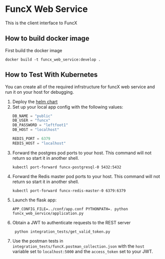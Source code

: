 # FuncX Web Service
This is the client interface to FuncX

## How to build docker image
First build the docker image
```shell script
docker build -t funcx_web_service:develop .
```

## How to Test With Kubernetes
You can create all of the required infrstructure for funcX web service and
run it on your host for debugging.

1. Deploy the [helm chart](https://github.com/funcx-faas/helm-chart)
2. Set up your local app config with the following values:
    ```python
    DB_NAME = "public"
    DB_USER = "funcx"
    DB_PASSWORD = "leftfoot1"
    DB_HOST = "localhost"
    
    REDIS_PORT = 6379
    REDIS_HOST = "localhost"
    ```
3. Forward the postgres pod ports to your host. This command will not return so 
start it in another shell.
    ```shell script
    kubectl port-forward funcx-postgresql-0 5432:5432
    ```
4. Forward the Redis master pod ports to your host. This command will not 
return so  start it in another shell.
    ```shell script
    kubectl port-forward funcx-redis-master-0 6379:6379
    ```
5. Launch the flask app:
    ```shell script
    APP_CONFIG_FILE=../conf/app.conf PYTHONPATH=. python funcx_web_service/application.py
    ```
6. Obtain a JWT to authenticate requests to the REST server
   ```shell script
    python integration_tests/get_valid_token.py
    ```
7. Use the postman tests in `integration_tests/funcX.postman_collection.json`
with the `host` variable set to `localhost:5000` and the `access_token` set 
to your JWT.


